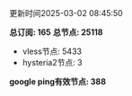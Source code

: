 更新时间2025-03-02 08:45:50

**总订阅: 165**
**总节点: 25118**
- vless节点: 5433
- hysteria2节点: 3

**google ping有效节点: 388**
